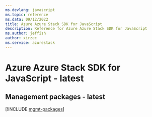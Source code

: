 ```yaml
---
ms.devlang: javascript
ms.topic: reference
ms.data: 09/12/2022
title: Azure Azure Stack SDK for JavaScript
description: Reference for Azure Azure Stack SDK for JavaScript
ms.author: jeffish
author: xirzec
ms.service: azurestack
---
```

# Azure Azure Stack SDK for JavaScript - latest

## Management packages - latest
[!INCLUDE [mgmt-packages](azure-stack-mgmt-index.md)]